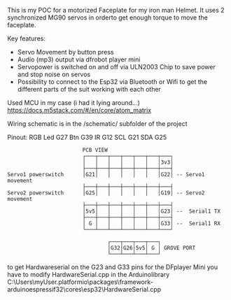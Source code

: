 This is my POC for a motorized Faceplate for my iron man Helmet.
It uses 2 synchronized MG90 servos in orderto get enough torque to move the faceplate.

Key features:
- Servo Movement by button press
- Audio (mp3) output via dfrobot player mini
- Servopower is switched on and off via ULN2003 Chip to save power and stop noise on servos
- Possibility to connect to the Esp32 via Bluetooth or Wifi to get the different parts of the suit working with each other

Used MCU in my case (i had it lying around...)
https://docs.m5stack.com/#/en/core/atom_matrix

Wiring schematic is in the /schematic/ subfolder of the project

Pinout:
RGB Led	G27
Btn	G39
IR	G12
SCL	G21
SDA	G25

```
                        PCB VIEW
                        ┌───┬───┬───┬───┬───┬───┬───┐
                        │   │   │   │   │   │   │3v3│
                        ├───┼───┼───┼───┼───┼───┼───┤
Servo1 powerswitch      │G21│   │   │   │   │   │G22│ -- Servo1 movement
                        ├───┼───┼───┼───┼───┼───┼───┤
Servo2 powerswitch      │G25│   │   │   │   │   │G19│ -- Servo2 movement
                        ├───┼───┼───┼───┼───┼───┼───┤
                        │5v5│   │   │   │   │   │G23│ --  Serial1 TX
                        ├───┼───┼───┼───┼───┼───┼───┤
                        │ G │   │   │   │   │   │G33│ --  Serial1 RX
                        └───┴───┴───┴───┴───┴───┴───┘

                                ┌───┬───┬───┬───┐
                                │G32│G26│5v5│ G │ GROVE PORT
                                └───┴───┴───┴───┘
```
to get Hardwareserial on the G23 and G33 pins for the DFplayer Mini you have to modify HardwareSerial.cpp in the Arduinolibrary
C:\Users\myUser\.platformio\packages\framework-arduinoespressif32\cores\esp32\HardwareSerial.cpp
